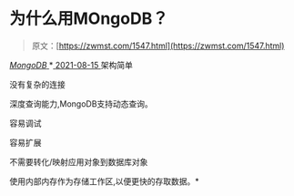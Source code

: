 <!--yml
category: 未分类
date: 0001-01-01 00:00:00
--->

# 为什么用MOngoDB？

> 原文：[https://zwmst.com/1547.html](https://zwmst.com/1547.html)

   [ *MongoDB* ](https://zwmst.com/mongodb)*[ <time datetime="2021-08-15T15:27:01+08:00"> 2021-08-15 </time> ](https://zwmst.com/1547.html)  架构简单

没有复杂的连接

深度查询能力,MongoDB支持动态查询。

容易调试

容易扩展

不需要转化/映射应用对象到数据库对象

使用内部内存作为存储工作区,以便更快的存取数据。*